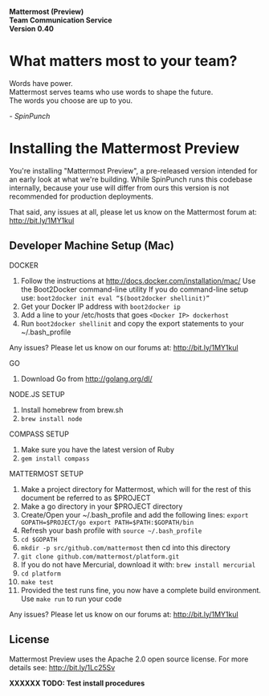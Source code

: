 **Mattermost (Preview)<br>**
**Team Communication Service<br>**
**Version 0.40**

What matters most to your team?
===============================

Words have power.<br>
Mattermost serves teams who use words to shape the future.<br>
The words you choose are up to you.

*- SpinPunch*

Installing the Mattermost Preview 
=================================

You're installing "Mattermost Preview", a pre-released version intended for an early look at what we're building. While SpinPunch runs this codebase internally, because your use will differ from ours this version is not recommended for production deployments.

That said, any issues at all, please let us know on the Mattermost forum at: http://bit.ly/1MY1kul

Developer Machine Setup (Mac)
-----------------------------

DOCKER 

1. Follow the instructions at http://docs.docker.com/installation/mac/ Use the Boot2Docker command-line utility 
If you do command-line setup use: `boot2docker init eval “$(boot2docker shellinit)”`
2. Get your Docker IP address with `boot2docker ip`
3. Add a line to your /etc/hosts that goes `<Docker IP> dockerhost` 
4. Run `boot2docker shellinit` and copy the export statements to your ~/.bash_profile 

Any issues? Please let us know on our forums at: http://bit.ly/1MY1kul

GO

1. Download Go from http://golang.org/dl/ 

NODE.JS SETUP 

1. Install homebrew from brew.sh 
2. `brew install node`

COMPASS SETUP 

1. Make sure you have the latest version of Ruby 
2. `gem install compass`

MATTERMOST SETUP 

1. Make a project directory for Mattermost, which will for the rest of this document be referred to as $PROJECT 
2. Make a go directory in your $PROJECT directory 
3. Create/Open your ~/.bash_profile and add the following lines: `export GOPATH=$PROJECT/go export PATH=$PATH:$GOPATH/bin`
4. Refresh your bash profile with `source ~/.bash_profile`
5. `cd $GOPATH`
6. `mkdir -p src/github.com/mattermost` then cd into this directory 
7. `git clone github.com/mattermost/platform.git` 
8. If you do not have Mercurial, download it with: `brew install mercurial`
9. `cd platform` 
10. `make test` 
11. Provided the test runs fine, you now have a complete build environment. Use `make run` to run your code

Any issues? Please let us know on our forums at: http://bit.ly/1MY1kul

License
-------

Mattermost Preview uses the Apache 2.0 open source license. For more details see: http://bit.ly/1Lc25Sv<br>

**XXXXXX TODO: Test install procedures**
